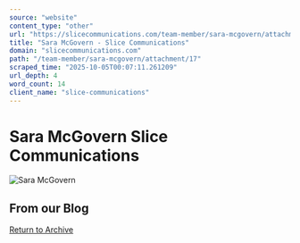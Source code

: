 ```yaml
---
source: "website"
content_type: "other"
url: "https://slicecommunications.com/team-member/sara-mcgovern/attachment/17"
title: "Sara McGovern - Slice Communications"
domain: "slicecommunications.com"
path: "/team-member/sara-mcgovern/attachment/17"
scraped_time: "2025-10-05T00:07:11.261209"
url_depth: 4
word_count: 14
client_name: "slice-communications"
---
```


# Sara McGovern Slice Communications

![Sara McGovern](https://slicecommunications.com/wp-content/uploads/2020/12/17-300x300.png)

## From our Blog

[Return to Archive](/blog)